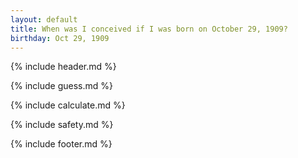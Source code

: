 ```yaml
---
layout: default
title: When was I conceived if I was born on October 29, 1909?
birthday: Oct 29, 1909
---
```


{% include header.md %}

{% include guess.md %}

{% include calculate.md %}

{% include safety.md %}

{% include footer.md %}



